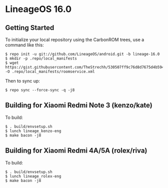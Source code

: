 LineageOS 16.0
==============

Getting Started
---------------

To initialize your local repository using the CarbonROM trees, use a command like this:

    $ repo init -u git://github.com/LineageOS/android.git -b lineage-16.0
    $ mkdir -p .repo/local_manifests
    $ wget https://gist.githubusercontent.com/TheStrechh/530507ff9c76d8d7675d4b594a5688f9/raw/a0cfd9efd03b895a640f0afe35b2f7d5d38599ab/kenzo.xml -O .repo/local_manifests/roomservice.xml

Then to sync up:

    $ repo sync --force-sync -q -j8


Building for Xiaomi Redmi Note 3 (kenzo/kate)
---------------

To build:

    $ . build/envsetup.sh
    $ lunch lineage_kenzo-eng
    $ make bacon -j8

Building for Xiaomi Redmi 4A/5A (rolex/riva)
---------------

To build:

    $ . build/envsetup.sh
    $ lunch lineage_rolex-eng
    $ make bacon -j8
